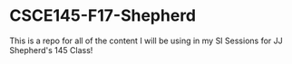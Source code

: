 # CSCE145-F17-Shepherd
This is a repo for all of the content I will be using in my SI Sessions for JJ Shepherd's 145 Class!
